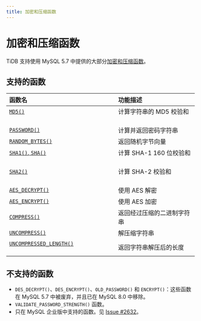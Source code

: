 ```yaml
---
title: 加密和压缩函数
---
```


# 加密和压缩函数

TiDB 支持使用 MySQL 5.7 中提供的大部分[加密和压缩函数](https://dev.mysql.com/doc/refman/5.7/en/encryption-functions.html)。

## 支持的函数

| 函数名      | 功能描述      |
|:-----------|:----------------------------|
| [`MD5()`](https://dev.mysql.com/doc/refman/5.7/en/encryption-functions.html#function_md5)                                                             | 计算字符串的 MD5 校验和        |
| [`PASSWORD()`](https://dev.mysql.com/doc/refman/5.7/en/encryption-functions.html#function_password)                                | 计算并返回密码字符串          |
| [`RANDOM_BYTES()`](https://dev.mysql.com/doc/refman/5.7/en/encryption-functions.html#function_random-bytes)                                           | 返回随机字节向量                       |
| [`SHA1()`, `SHA()`](https://dev.mysql.com/doc/refman/5.7/en/encryption-functions.html#function_sha1)                                                    | 计算 SHA-1 160 位校验和               |
| [`SHA2()`](https://dev.mysql.com/doc/refman/5.7/en/encryption-functions.html#function_sha2)                                                           | 计算 SHA-2 校验和                       |
| [`AES_DECRYPT()`](https://dev.mysql.com/doc/refman/5.7/en/encryption-functions.html#function_aes-decrypt)                                             | 使用 AES 解密                             |
| [`AES_ENCRYPT()`](https://dev.mysql.com/doc/refman/5.7/en/encryption-functions.html#function_aes-encrypt)                                             | 使用 AES 加密                                 |
| [`COMPRESS()`](https://dev.mysql.com/doc/refman/5.7/en/encryption-functions.html#function_compress)                                                   | 返回经过压缩的二进制字符串                |
| [`UNCOMPRESS()`](https://dev.mysql.com/doc/refman/5.7/en/encryption-functions.html#function_uncompress)                                               | 解压缩字符串                   |
| [`UNCOMPRESSED_LENGTH()`](https://dev.mysql.com/doc/refman/5.7/en/encryption-functions.html#function_uncompressed-length)                             | 返回字符串解压后的长度  |

## 不支持的函数

* `DES_DECRYPT()`、`DES_ENCRYPT()`、`OLD_PASSWORD()` 和 `ENCRYPT()`：这些函数在 MySQL 5.7 中被废弃，并且已在 MySQL 8.0 中移除。
* `VALIDATE_PASSWORD_STRENGTH()` 函数。
* 只在 MySQL 企业版中支持的函数。见 [Issue #2632](https://github.com/pingcap/tidb/issues/2632)。
